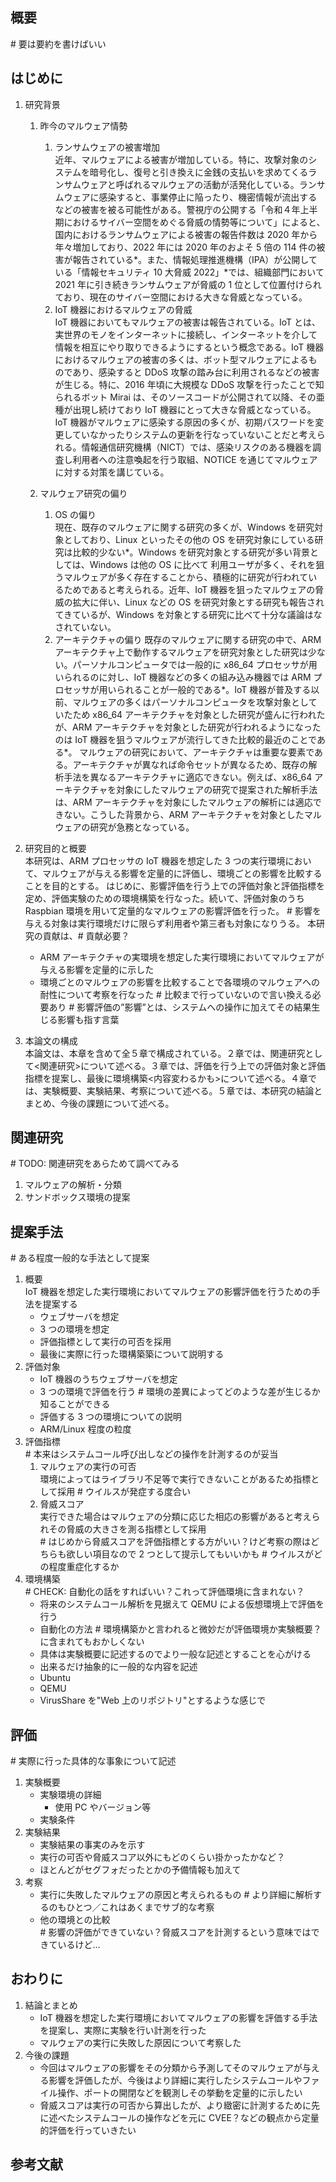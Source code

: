 ## 概要

\# 要は要約を書けばいい

## はじめに

1. 研究背景

   1. 昨今のマルウェア情勢
      1. ランサムウェアの被害増加  
         近年、マルウェアによる被害が増加している。特に、攻撃対象のシステムを暗号化し、復号と引き換えに金銭の支払いを求めてくるランサムウェアと呼ばれるマルウェアの活動が活発化している。ランサムウェアに感染すると、事業停止に陥ったり、機密情報が流出するなどの被害を被る可能性がある。警視庁の公開する「令和４年上半期におけるサイバー空間をめぐる脅威の情勢等について」によると、国内におけるランサムウェアによる被害の報告件数は 2020 年から年々増加しており、2022 年には 2020 年のおよそ 5 倍の 114 件の被害が報告されている*。また、情報処理推進機構（IPA）が公開している「情報セキュリティ 10 大脅威 2022」*では、組織部門において 2021 年に引き続きランサムウェアが脅威の 1 位として位置付けられており、現在のサイバー空間における大きな脅威となっている。
      2. IoT 機器におけるマルウェアの脅威  
         IoT 機器においてもマルウェアの被害は報告されている。IoT とは、実世界のモノをインターネットに接続し、インターネットを介して情報を相互にやり取りできるようにするという概念である。IoT 機器におけるマルウェアの被害の多くは、ボット型マルウェアによるものであり、感染すると DDoS 攻撃の踏み台に利用されるなどの被害が生じる。特に、2016 年頃に大規模な DDoS 攻撃を行ったことで知られるボット Mirai は、そのソースコードが公開されて以降、その亜種が出現し続けており IoT 機器にとって大きな脅威となっている。  
         IoT 機器がマルウェアに感染する原因の多くが、初期パスワードを変更していなかったりシステムの更新を行なっていないことだと考えられる。情報通信研究機構（NICT）では、感染リスクのある機器を調査し利用者への注意喚起を行う取組、NOTICE を通じてマルウェアに対する対策を講じている。
   2. マルウェア研究の偏り

      1. OS の偏り  
         現在、既存のマルウェアに関する研究の多くが、Windows を研究対象としており、Linux といったその他の OS を研究対象にしている研究は比較的少ない\*。Windows を研究対象とする研究が多い背景としては、Windows は他の OS に比べて 利用ユーザが多く、それを狙うマルウェアが多く存在することから、積極的に研究が行われているためであると考えられる。近年、IoT 機器を狙ったマルウェアの脅威の拡大に伴い、Linux などの OS を研究対象とする研究も報告されてきているが、Windows を対象とする研究に比べて十分な議論はなされていない。
      2. アーキテクチャの偏り
         既存のマルウェアに関する研究の中で、ARM アーキテクチャ上で動作するマルウェアを研究対象とした研究は少ない。パーソナルコンピュータでは一般的に x86_64 プロセッサが用いられるのに対し、IoT 機器などの多くの組み込み機器では ARM プロセッサが用いられることが一般的である\*。IoT 機器が普及する以前、マルウェアの多くはパーソナルコンピュータを攻撃対象としていたため x86_64 アーキテクチャを対象とした研究が盛んに行われたが、ARM アーキテクチャを対象とした研究が行われるようになったのは IoT 機器を狙うマルウェアが流行してきた比較的最近のことである\*。
         マルウェアの研究において、アーキテクチャは重要な要素である。アーキテクチャが異なれば命令セットが異なるため、既存の解析手法を異なるアーキテクチャに適応できない。例えば、x86_64 アーキテクチャを対象にしたマルウェアの研究で提案された解析手法は、ARM アーキテクチャを対象にしたマルウェアの解析には適応できない。こうした背景から、ARM アーキテクチャを対象としたマルウェアの研究が急務となっている。

2. 研究目的と概要  
   本研究は、ARM プロセッサの IoT 機器を想定した 3 つの実行環境において、マルウェアが与える影響を定量的に評価し、環境ごとの影響を比較することを目的とする。
   はじめに、影響評価を行う上での評価対象と評価指標を定め、評価実験のための環境構築を行なった。続いて、評価対象のうち Raspbian 環境を用いて定量的なマルウェアの影響評価を行った。
   \# 影響を与える対象は実行環境だけに限らず利用者や第三者も対象になりうる。
   本研究の貢献は、\# 貢献必要？

   - ARM アーキテクチャの実環境を想定した実行環境においてマルウェアが与える影響を定量的に示した
   - 環境ごとのマルウェアの影響を比較することで各環境のマルウェアへの耐性について考察を行なった
     \# 比較まで行っていないので言い換える必要あり
     \# 影響評価の”影響”とは、システムへの操作に加えてその結果生じる影響も指す言葉

3. 本論文の構成  
   本論文は、本章を含めて全５章で構成されている。２章では、関連研究として<関連研究>について述べる。３章では、評価を行う上での評価対象と評価指標を提案し、最後に環境構築<内容変わるかも>について述べる。４章では、実験概要、実験結果、考察について述べる。５章では、本研究の結論とまとめ、今後の課題について述べる。

## 関連研究

\# TODO: 関連研究をあらためて調べてみる

1. マルウェアの解析・分類
2. サンドボックス環境の提案

## 提案手法

\# ある程度一般的な手法として提案

1. 概要  
   IoT 機器を想定した実行環境においてマルウェアの影響評価を行うための手法を提案する
   - ウェブサーバを想定
   - 3 つの環境を想定
   - 評価指標として実行の可否を採用
   - 最後に実際に行った環構築築について説明する
2. 評価対象
   - IoT 機器のうちウェブサーバを想定
   - 3 つの環境で評価を行う # 環境の差異によってどのような差が生じるか知ることができる
   - 評価する 3 つの環境についての説明
   - ARM/Linux 程度の粒度
3. 評価指標  
   \# 本来はシステムコール呼び出しなどの操作を計測するのが妥当
   1. マルウェアの実行の可否  
      環境によってはライブラリ不足等で実行できないことがあるため指標として採用
      \# ウイルスが発症する度合い
   2. 脅威スコア  
      実行できた場合はマルウェアの分類に応じた相応の影響があると考えられその脅威の大きさを測る指標として採用  
      \# はじめから脅威スコアを評価指標とする方がいい？けど考察の際はどちらも欲しい項目なので 2 つとして提示してもいいかも
      \# ウイルスがどの程度重症化するか
4. 環境構築  
   \# CHECK: 自動化の話をすればいい？これって評価環境に含まれない？
   - 将来のシステムコール解析を見据えて QEMU による仮想環境上で評価を行う
   - 自動化の方法 # 環境構築かと言われると微妙だが評価環境か実験概要？に含まれてもおかしくない
   - 具体は実験概要に記述するのでより一般な記述とすることを心がける
   - 出来るだけ抽象的に一般的な内容を記述
   - Ubuntu
   - QEMU
   - VirusShare を"Web 上のリポジトリ"とするような感じで

## 評価

\# 実際に行った具体的な事象について記述

1. 実験概要
   - 実験環境の詳細
     - 使用 PC やバージョン等
   - 実験条件
2. 実験結果
   - 実験結果の事実のみを示す
   - 実行の可否や脅威スコア以外にもどのくらい掛かったかなど？
   - ほとんどがセグフォだったとかの予備情報も加えて
3. 考察
   - 実行に失敗したマルウェアの原因と考えられるもの # より詳細に解析するのもひとつ／これはあくまでサブ的な考察
   - 他の環境との比較  
     \# 影響の評価ができていない？脅威スコアを計測するという意味ではできているけど…

## おわりに

1. 結論とまとめ
   - IoT 機器を想定した実行環境においてマルウェアの影響を評価する手法を提案し、実際に実験を行い計測を行った
   - マルウェアの実行に失敗した原因について考察した
2. 今後の課題
   - 今回はマルウェアの影響をその分類から予測してそのマルウェアが与える影響を評価したが、今後はより詳細に実行したシステムコールやファイル操作、ポートの開閉などを観測しその挙動を定量的に示したい
   - 脅威スコアは実行の可否から算出したが、より緻密に計測するために先に述べたシステムコールの操作などを元に CVEE？などの観点から定量的評価を行っていきたい

## 参考文献
